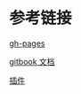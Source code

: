 # 参考链接
[gh-pages](https://blog.csdn.net/simplehouse/article/details/78766513)

[gitbook 文档](https://einverne.github.io/gitbook-tutorial/)

[插件](https://lingsword.gitbooks.io/gitbook-use/content/plugins.html)